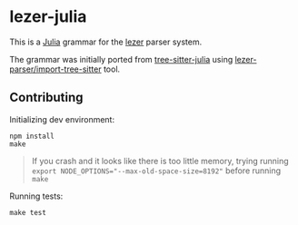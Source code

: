 # lezer-julia

This is a [Julia][] grammar for the [lezer][] parser system.

The grammar was initially ported from [tree-sitter-julia][] using
[lezer-parser/import-tree-sitter][] tool.

## Contributing

Initializing dev environment:

```
npm install
make
```

> If you crash and it looks like there is too little memory, trying running `export NODE_OPTIONS="--max-old-space-size=8192"` before running `make`

Running tests:

```
make test
```

[lezer]: https://lezer.codemirror.net/
[julia]: https://julialang.org
[tree-sitter-julia]: https://github.com/tree-sitter/tree-sitter-julia
[lezer-parser/import-tree-sitter]: https://github.com/lezer-parser/import-tree-sitter
